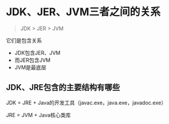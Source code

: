 

# JDK、JER、JVM三者之间的关系

> JDK > JER > JVM

它们是包含关系

* JDK包含JER、JVM
* 而JER包含JVM
* JVM是最底层

## JDK、JRE包含的主要结构有哪些

JDK = JRE + Java的开发工具（javac.exe，java.exe，javadoc.exe）

JRE = JVM + Java核心类库

